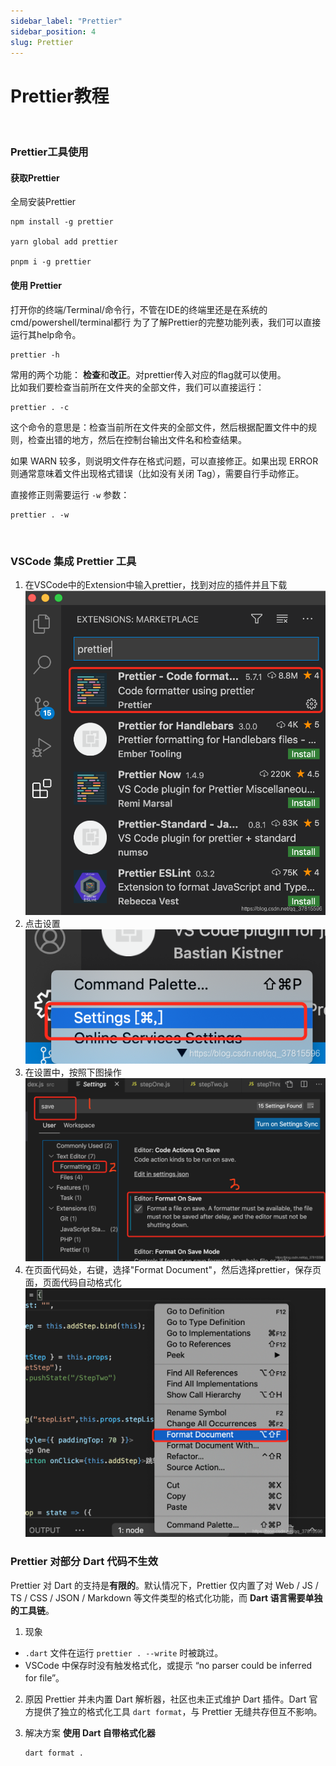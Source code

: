 ```yaml
---
sidebar_label: "Prettier"
sidebar_position: 4
slug: Prettier
---
```


# Prettier教程

<br/>

### Prettier工具使用
#### 获取Prettier
全局安装Prettier
```
npm install -g prettier

yarn global add prettier

pnpm i -g prettier
```

#### 使用 Prettier
打开你的终端/Terminal/命令行，不管在IDE的终端里还是在系统的cmd/powershell/terminal都行
为了了解Prettier的完整功能列表，我们可以直接运行其help命令。
```
prettier -h
```
常用的两个功能： <b>检查</b>和<b>改正</b>。对prettier传入对应的flag就可以使用。
<br/>
比如我们要检查当前所在文件夹的全部文件，我们可以直接运行：
```
prettier . -c
```

这个命令的意思是：检查当前所在文件夹的全部文件，然后根据配置文件中的规则，检查出错的地方，然后在控制台输出文件名和检查结果。

如果 WARN 较多，则说明文件存在格式问题，可以直接修正。如果出现 ERROR 则通常意味着文件出现格式错误（比如没有关闭 Tag），需要自行手动修正。

直接修正则需要运行 `-w` 参数：

```
prettier . -w
```

<br/>

### VSCode 集成 Prettier 工具
1. 在VSCode中的Extension中输入prettier，找到对应的插件并且下载<br/>
   ![prettier_image1.png](../../../src/image/prettier_image1.png)
2. 点击设置<br/>
   ![prettier_image2.png](../../../src/image/prettier_image2.png)
3. 在设置中，按照下图操作<br/>
   ![prettier_image3.png](../../../src/image/prettier_image3.png)
4. 在页面代码处，右键，选择"Format Document"，然后选择prettier，保存页面，页面代码自动格式化<br/>
   ![prettier_image4.png](../../../src/image/prettier_image4.png)


### Prettier 对部分 Dart 代码不生效

Prettier 对 Dart 的支持是**有限的**。默认情况下，Prettier 仅内置了对 Web / JS / TS / CSS / JSON / Markdown 等文件类型的格式化功能，而 **Dart 语言需要单独的工具链**。

1. 现象
- `.dart` 文件在运行 `prettier . --write` 时被跳过。
- VSCode 中保存时没有触发格式化，或提示 “no parser could be inferred for file”。

2. 原因
Prettier 并未内置 Dart 解析器，社区也未正式维护 Dart 插件。Dart 官方提供了独立的格式化工具 `dart format`，与 Prettier 无缝共存但互不影响。

3. 解决方案
**使用 Dart 自带格式化器**
   ```bash
   dart format .
